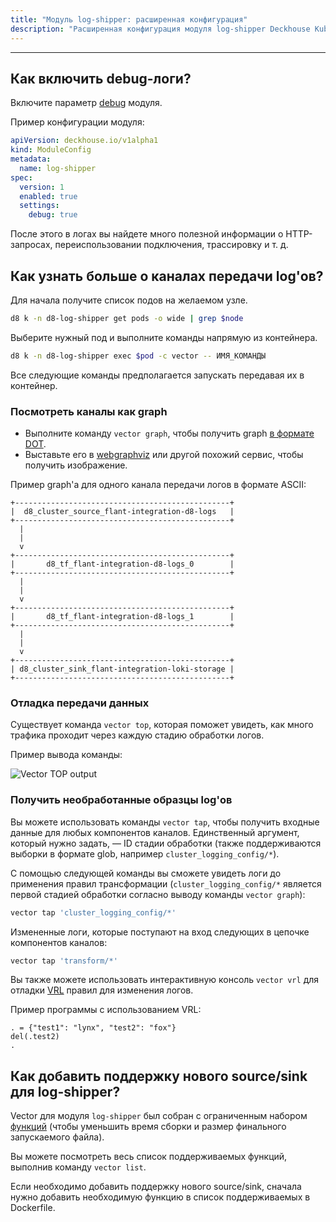 ```yaml
---
title: "Модуль log-shipper: расширенная конфигурация"
description: "Расширенная конфигурация модуля log-shipper Deckhouse Kubernetes Platform, включающая отладку логов, исследование каналов передачи данных и добавление новых источников/приемников."
---
```

---

## Как включить debug-логи?

Включите параметр [debug](configuration.html#parameters-debug) модуля.

Пример конфигурации модуля:

```yaml
apiVersion: deckhouse.io/v1alpha1
kind: ModuleConfig
metadata:
  name: log-shipper
spec:
  version: 1
  enabled: true
  settings:
    debug: true
```

После этого в логах вы найдете много полезной информации о HTTP-запросах, переиспользовании подключения, трассировку и т. д.

## Как узнать больше о каналах передачи log'ов?

Для начала получите список подов на желаемом узле.

```bash
d8 k -n d8-log-shipper get pods -o wide | grep $node
```

Выберите нужный под и выполните команды напрямую из контейнера.

```bash
d8 k -n d8-log-shipper exec $pod -c vector -- ИМЯ_КОМАНДЫ
```

Все следующие команды предполагается запускать передавая их в контейнер.

### Посмотреть каналы как graph

* Выполните команду `vector graph`, чтобы получить graph [в формате DOT](https://graphviz.org/doc/info/lang.html).
* Выставьте его в [webgraphviz](https://www.webgraphviz.com/) или другой похожий сервис, чтобы получить изображение.

Пример graph'а для одного канала передачи логов в формате ASCII:

```text
+------------------------------------------------+
|  d8_cluster_source_flant-integration-d8-logs   |
+------------------------------------------------+
  |
  |
  v
+------------------------------------------------+
|       d8_tf_flant-integration-d8-logs_0        |
+------------------------------------------------+
  |
  |
  v
+------------------------------------------------+
|       d8_tf_flant-integration-d8-logs_1        |
+------------------------------------------------+
  |
  |
  v
+------------------------------------------------+
| d8_cluster_sink_flant-integration-loki-storage |
+------------------------------------------------+
```

### Отладка передачи данных

Существует команда `vector top`, которая поможет увидеть, как много трафика проходит через каждую стадию обработки логов.

Пример вывода команды:

![Vector TOP output](../../images/log-shipper/vector_top.png)

### Получить необработанные образцы log'ов

Вы можете использовать команды `vector tap`, чтобы получить входные данные для любых компонентов каналов.
Единственный аргумент, который нужно задать, — ID стадии обработки (также поддерживаются выборки в формате glob,
например `cluster_logging_config/*`).

С помощью следующей команды вы сможете увидеть логи до применения правил трансформации (`cluster_logging_config/*` является первой стадией обработки согласно выводу команды `vector graph`):

```bash
vector tap 'cluster_logging_config/*'
```

Измененные логи, которые поступают на вход следующих в цепочке компонентов каналов:

```bash
vector tap 'transform/*'
```

Вы также можете использовать интерактивную консоль `vector vrl` для отладки [VRL](https://vector.dev/docs/reference/vrl/) правил для изменения логов.

Пример программы с использованием VRL:

```text
. = {"test1": "lynx", "test2": "fox"}
del(.test2)
.
```

## Как добавить поддержку нового source/sink для log-shipper?

Vector для модуля `log-shipper` был собран с ограниченным набором [функций](https://doc.rust-lang.org/cargo/reference/features.html) (чтобы уменьшить время сборки и размер финального запускаемого файла).

Вы можете посмотреть весь список поддерживаемых функций, выполнив команду `vector list`.

Если необходимо добавить поддержку нового source/sink, сначала нужно добавить необходимую функцию в список поддерживаемых в Dockerfile.
